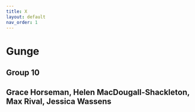 ```yaml
---
title: X
layout: default
nav_order: 1
---
```


# Gunge
## Group 10
## Grace Horseman, Helen MacDougall-Shackleton, Max Rival, Jessica Wassens

